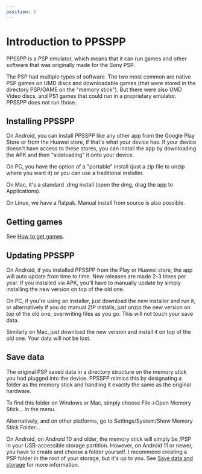 ```yaml
---
position: 1
---
```

# Introduction to PPSSPP

PPSSPP is a PSP emulator, which means that it can run games and other software that was originally made for the Sony PSP.

The PSP had multiple types of software. The two most common are native PSP games on UMD discs and downloadable games (that were stored in the directory PSP/GAME on the "memory stick"). But there were also UMD Video discs, and PS1 games that could run in a proprietary emulator. PPSSPP does not run those.

## Installing PPSSPP

On Android, you can install PPSSPP like any other app from the Google Play Store or from the Huawei store, if that's what your device has. If your device doesn't have access to these stores, you can install the app by downloading the APK and then "sideloading" it onto your device.

On PC, you have the option of a "portable" install (just a zip file to unzip where you want it) or you can use a traditional installer.

On Mac, it's a standard .dmg install (open the dmg, drag the app to Applications).

On Linux, we have a flatpak. Manual install from source is also possible.

## Getting games

See [How to get games](/docs/getting-started/how-to-get-games).

## Updating PPSSPP

On Android, if you installed PPSSPP from the Play or Huawei store, the app will auto update from time to time. New releases are made 2-3 times per year. If you installed via APK, you'll have to manually update by simply installing the new version on top of the old one.

On PC, if you're using an installer, just download the new installer and run it, or alternatively if you do manual ZIP installs, just unzip the new version on top of the old one, overwriting files as you go. This will not touch your save data.

Similarly on Mac, just download the new version and install it on top of the old one. Your data will not be lost.

## Save data

The original PSP saved data in a directory structure on the memory stick you had plugged into the device. PPSSPP mimics this by designating a folder as the memory stick and handling it exactly the same as the original hardware.

To find this folder on Windows or Mac, simply choose File->Open Memory Stick... in the menu.

Alternatively, and on other platforms, go to Settings/System/Show Memory Stick Folder...

On Android, on Android 10 and older, the memory stick will simply be /PSP in your USB-accessible storage partition. However, on Android 11 or newer, you have to create and choose a folder yourself. I recommend creating a PSP folder in the root of your storage, but it's up to you. See [Save data and storage](/docs/getting-started/save-data-and-storage) for more information.
